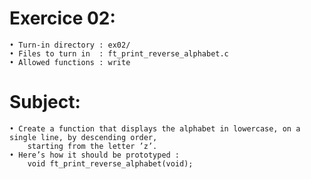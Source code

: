 # Exercice 02:
	• Turn-in directory : ex02/
	• Files to turn in  : ft_print_reverse_alphabet.c
	• Allowed functions : write
# Subject:
	• Create a function that displays the alphabet in lowercase, on a single line, by descending order,
		starting from the letter ’z’.
	• Here’s how it should be prototyped :
		void ft_print_reverse_alphabet(void);
